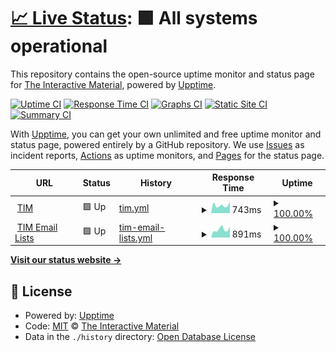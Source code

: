 # [📈 Live Status](https://status.tim.education): <!--live status--> **🟩 All systems operational**

This repository contains the open-source uptime monitor and status page for [The Interactive Material](https://tim.education), powered by [Upptime](https://github.com/upptime/upptime).

[![Uptime CI](https://github.com/TIM-JYU/status/workflows/Uptime%20CI/badge.svg)](https://github.com/TIM-JYU/status/actions?query=workflow%3A%22Uptime+CI%22)
[![Response Time CI](https://github.com/TIM-JYU/status/workflows/Response%20Time%20CI/badge.svg)](https://github.com/TIM-JYU/status/actions?query=workflow%3A%22Response+Time+CI%22)
[![Graphs CI](https://github.com/TIM-JYU/status/workflows/Graphs%20CI/badge.svg)](https://github.com/TIM-JYU/status/actions?query=workflow%3A%22Graphs+CI%22)
[![Static Site CI](https://github.com/TIM-JYU/status/workflows/Static%20Site%20CI/badge.svg)](https://github.com/TIM-JYU/status/actions?query=workflow%3A%22Static+Site+CI%22)
[![Summary CI](https://github.com/TIM-JYU/status/workflows/Summary%20CI/badge.svg)](https://github.com/TIM-JYU/status/actions?query=workflow%3A%22Summary+CI%22)

With [Upptime](https://upptime.js.org), you can get your own unlimited and free uptime monitor and status page, powered entirely by a GitHub repository. We use [Issues](https://github.com/TIM-JYU/status/issues) as incident reports, [Actions](https://github.com/TIM-JYU/status/actions) as uptime monitors, and [Pages](https://status.tim.education) for the status page.

<!--start: status pages-->
<!-- This summary is generated by Upptime (https://github.com/upptime/upptime) -->
<!-- Do not edit this manually, your changes will be overwritten -->
<!-- prettier-ignore -->
| URL | Status | History | Response Time | Uptime |
| --- | ------ | ------- | ------------- | ------ |
| <img alt="" src="https://icons.duckduckgo.com/ip3/tim.jyu.fi.ico" height="13"> [TIM](https://tim.jyu.fi) | 🟩 Up | [tim.yml](https://github.com/TIM-JYU/status/commits/HEAD/history/tim.yml) | <details><summary><img alt="Response time graph" src="./graphs/tim/response-time-week.png" height="20"> 743ms</summary><br><a href="https://status.tim.education/history/tim"><img alt="Response time 752" src="https://img.shields.io/endpoint?url=https%3A%2F%2Fraw.githubusercontent.com%2FTIM-JYU%2Fstatus%2FHEAD%2Fapi%2Ftim%2Fresponse-time.json"></a><br><a href="https://status.tim.education/history/tim"><img alt="24-hour response time 1112" src="https://img.shields.io/endpoint?url=https%3A%2F%2Fraw.githubusercontent.com%2FTIM-JYU%2Fstatus%2FHEAD%2Fapi%2Ftim%2Fresponse-time-day.json"></a><br><a href="https://status.tim.education/history/tim"><img alt="7-day response time 743" src="https://img.shields.io/endpoint?url=https%3A%2F%2Fraw.githubusercontent.com%2FTIM-JYU%2Fstatus%2FHEAD%2Fapi%2Ftim%2Fresponse-time-week.json"></a><br><a href="https://status.tim.education/history/tim"><img alt="30-day response time 677" src="https://img.shields.io/endpoint?url=https%3A%2F%2Fraw.githubusercontent.com%2FTIM-JYU%2Fstatus%2FHEAD%2Fapi%2Ftim%2Fresponse-time-month.json"></a><br><a href="https://status.tim.education/history/tim"><img alt="1-year response time 752" src="https://img.shields.io/endpoint?url=https%3A%2F%2Fraw.githubusercontent.com%2FTIM-JYU%2Fstatus%2FHEAD%2Fapi%2Ftim%2Fresponse-time-year.json"></a></details> | <details><summary><a href="https://status.tim.education/history/tim">100.00%</a></summary><a href="https://status.tim.education/history/tim"><img alt="All-time uptime 99.99%" src="https://img.shields.io/endpoint?url=https%3A%2F%2Fraw.githubusercontent.com%2FTIM-JYU%2Fstatus%2FHEAD%2Fapi%2Ftim%2Fuptime.json"></a><br><a href="https://status.tim.education/history/tim"><img alt="24-hour uptime 100.00%" src="https://img.shields.io/endpoint?url=https%3A%2F%2Fraw.githubusercontent.com%2FTIM-JYU%2Fstatus%2FHEAD%2Fapi%2Ftim%2Fuptime-day.json"></a><br><a href="https://status.tim.education/history/tim"><img alt="7-day uptime 100.00%" src="https://img.shields.io/endpoint?url=https%3A%2F%2Fraw.githubusercontent.com%2FTIM-JYU%2Fstatus%2FHEAD%2Fapi%2Ftim%2Fuptime-week.json"></a><br><a href="https://status.tim.education/history/tim"><img alt="30-day uptime 100.00%" src="https://img.shields.io/endpoint?url=https%3A%2F%2Fraw.githubusercontent.com%2FTIM-JYU%2Fstatus%2FHEAD%2Fapi%2Ftim%2Fuptime-month.json"></a><br><a href="https://status.tim.education/history/tim"><img alt="1-year uptime 99.99%" src="https://img.shields.io/endpoint?url=https%3A%2F%2Fraw.githubusercontent.com%2FTIM-JYU%2Fstatus%2FHEAD%2Fapi%2Ftim%2Fuptime-year.json"></a></details>
| <img alt="" src="https://icons.duckduckgo.com/ip3/api.timlist.it.jyu.fi.ico" height="13"> [TIM Email Lists](https://api.timlist.it.jyu.fi/3.1) | 🟩 Up | [tim-email-lists.yml](https://github.com/TIM-JYU/status/commits/HEAD/history/tim-email-lists.yml) | <details><summary><img alt="Response time graph" src="./graphs/tim-email-lists/response-time-week.png" height="20"> 891ms</summary><br><a href="https://status.tim.education/history/tim-email-lists"><img alt="Response time 1019" src="https://img.shields.io/endpoint?url=https%3A%2F%2Fraw.githubusercontent.com%2FTIM-JYU%2Fstatus%2FHEAD%2Fapi%2Ftim-email-lists%2Fresponse-time.json"></a><br><a href="https://status.tim.education/history/tim-email-lists"><img alt="24-hour response time 1200" src="https://img.shields.io/endpoint?url=https%3A%2F%2Fraw.githubusercontent.com%2FTIM-JYU%2Fstatus%2FHEAD%2Fapi%2Ftim-email-lists%2Fresponse-time-day.json"></a><br><a href="https://status.tim.education/history/tim-email-lists"><img alt="7-day response time 891" src="https://img.shields.io/endpoint?url=https%3A%2F%2Fraw.githubusercontent.com%2FTIM-JYU%2Fstatus%2FHEAD%2Fapi%2Ftim-email-lists%2Fresponse-time-week.json"></a><br><a href="https://status.tim.education/history/tim-email-lists"><img alt="30-day response time 920" src="https://img.shields.io/endpoint?url=https%3A%2F%2Fraw.githubusercontent.com%2FTIM-JYU%2Fstatus%2FHEAD%2Fapi%2Ftim-email-lists%2Fresponse-time-month.json"></a><br><a href="https://status.tim.education/history/tim-email-lists"><img alt="1-year response time 1019" src="https://img.shields.io/endpoint?url=https%3A%2F%2Fraw.githubusercontent.com%2FTIM-JYU%2Fstatus%2FHEAD%2Fapi%2Ftim-email-lists%2Fresponse-time-year.json"></a></details> | <details><summary><a href="https://status.tim.education/history/tim-email-lists">100.00%</a></summary><a href="https://status.tim.education/history/tim-email-lists"><img alt="All-time uptime 99.63%" src="https://img.shields.io/endpoint?url=https%3A%2F%2Fraw.githubusercontent.com%2FTIM-JYU%2Fstatus%2FHEAD%2Fapi%2Ftim-email-lists%2Fuptime.json"></a><br><a href="https://status.tim.education/history/tim-email-lists"><img alt="24-hour uptime 100.00%" src="https://img.shields.io/endpoint?url=https%3A%2F%2Fraw.githubusercontent.com%2FTIM-JYU%2Fstatus%2FHEAD%2Fapi%2Ftim-email-lists%2Fuptime-day.json"></a><br><a href="https://status.tim.education/history/tim-email-lists"><img alt="7-day uptime 100.00%" src="https://img.shields.io/endpoint?url=https%3A%2F%2Fraw.githubusercontent.com%2FTIM-JYU%2Fstatus%2FHEAD%2Fapi%2Ftim-email-lists%2Fuptime-week.json"></a><br><a href="https://status.tim.education/history/tim-email-lists"><img alt="30-day uptime 100.00%" src="https://img.shields.io/endpoint?url=https%3A%2F%2Fraw.githubusercontent.com%2FTIM-JYU%2Fstatus%2FHEAD%2Fapi%2Ftim-email-lists%2Fuptime-month.json"></a><br><a href="https://status.tim.education/history/tim-email-lists"><img alt="1-year uptime 99.63%" src="https://img.shields.io/endpoint?url=https%3A%2F%2Fraw.githubusercontent.com%2FTIM-JYU%2Fstatus%2FHEAD%2Fapi%2Ftim-email-lists%2Fuptime-year.json"></a></details>

<!--end: status pages-->

[**Visit our status website →**](https://status.tim.education)

## 📄 License

- Powered by: [Upptime](https://github.com/upptime/upptime)
- Code: [MIT](./LICENSE) © [The Interactive Material](https://tim.education)
- Data in the `./history` directory: [Open Database License](https://opendatacommons.org/licenses/odbl/1-0/)
